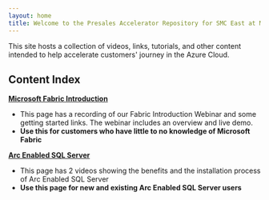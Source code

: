 ```yaml
---
layout: home
title: Welcome to the Presales Accelerator Repository for SMC East at Microsoft
---
```

This site hosts a collection of videos, links, tutorials, and other content intended to help accelerate customers' journey in the Azure Cloud.

## Content Index
**[Microsoft Fabric Introduction](https://smc-presales-accelerators.github.io/Content/fabric-introduction/FabricIntroduction.md)**
- This page has a recording of our Fabric Introduction Webinar and some getting started links. The webinar includes an overview and live demo.
- **Use this for customers who have little to no knowledge of Microsoft Fabric**

**[Arc Enabled SQL Server](https://smc-presales-accelerators.github.io/Content/arc-enabled-sql/ArcEnabledSQL.md)**
- This page has 2 videos showing the benefits and the installation process of Arc Enabled SQL Server
- **Use this page for new and existing Arc Enabled SQL Server users**
